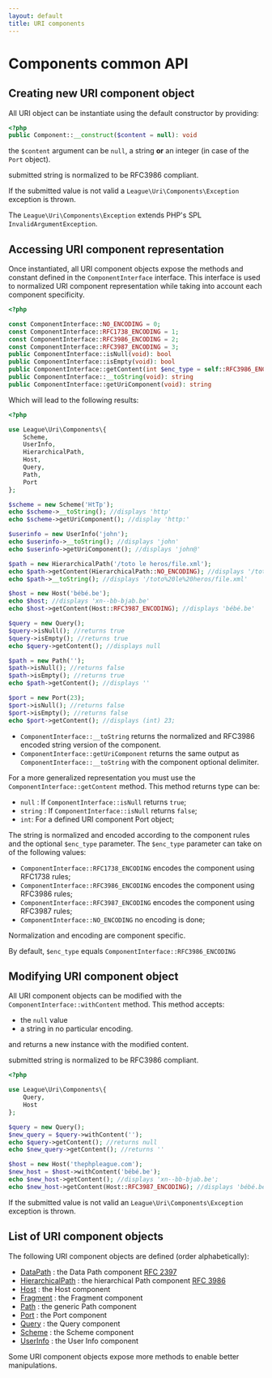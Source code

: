 ```yaml
---
layout: default
title: URI components
---
```


Components common API
=======

## Creating new URI component object

All URI object can be instantiate using the default constructor by providing:

~~~php
<?php
public Component::__construct($content = null): void
~~~

the `$content` argument can be `null`, a string **or** an integer (in case of the `Port` object).

<p class="message-notice">submitted string is normalized to be RFC3986 compliant.</p>

<p class="message-warning">If the submitted value is not valid a <code>League\Uri\Components\Exception</code> exception is thrown.</p>

The `League\Uri\Components\Exception` extends PHP's SPL `InvalidArgumentException`.

## Accessing URI component representation

Once instantiated, all URI component objects expose the methods and constant defined in the `ComponentInterface` interface. This interface is used to normalized URI component representation while taking into account each component specificity.

~~~php
<?php

const ComponentInterface::NO_ENCODING = 0;
const ComponentInterface::RFC1738_ENCODING = 1;
const ComponentInterface::RFC3986_ENCODING = 2;
const ComponentInterface::RFC3987_ENCODING = 3;
public ComponentInterface::isNull(void): bool
public ComponentInterface::isEmpty(void): bool
public ComponentInterface::getContent(int $enc_type = self::RFC3986_ENCODING): mixed
public ComponentInterface::__toString(void): string
public ComponentInterface::getUriComponent(void): string
~~~

Which will lead to the following results:

~~~php
<?php

use League\Uri\Components\{
	Scheme,
	UserInfo,
	HierarchicalPath,
	Host,
	Query,
	Path,
	Port
};

$scheme = new Scheme('HtTp');
echo $scheme->__toString(); //displays 'http'
echo $scheme->getUriComponent(); //display 'http:'

$userinfo = new UserInfo('john');
echo $userinfo->__toString(); //displays 'john'
echo $userinfo->getUriComponent(); //displays 'john@'

$path = new HierarchicalPath('/toto le heros/file.xml');
echo $path->getContent(HierarchicalPath::NO_ENCODING); //displays '/toto le heros/file.xml'
echo $path->__toString(); //displays '/toto%20le%20heros/file.xml'

$host = new Host('bébé.be');
echo $host; //displays 'xn--bb-bjab.be'
echo $host->getContent(Host::RFC3987_ENCODING); //displays 'bébé.be'

$query = new Query();
$query->isNull(); //returns true
$query->isEmpty(); //returns true
echo $query->getContent(); //displays null

$path = new Path('');
$path->isNull(); //returns false
$path->isEmpty(); //returns true
echo $path->getContent(); //displays ''

$port = new Port(23);
$port->isNull(); //returns false
$port->isEmpty(); //returns false
echo $port->getContent(); //displays (int) 23;
~~~


- `ComponentInterface::__toString` returns the normalized and RFC3986 encoded string version of the component.
- `ComponentInterface::getUriComponent` returns the same output as `ComponentInterface::__toString` with the component optional delimiter.

For a more generalized representation you must use the `ComponentInterface::getContent` method. This method returns type can be:

* `null` : If `ComponentInterface::isNull` returns `true`;
* `string` : If `ComponentInterface::isNull` returns `false`;
* `int`: For a defined URI component Port object;

 The string is normalized and encoded according to the component rules and the optional `$enc_type` parameter. The `$enc_type` parameter can take on of the following values:

- `ComponentInterface::RFC1738_ENCODING` encodes the component using RFC1738 rules;
- `ComponentInterface::RFC3986_ENCODING` encodes the component using RFC3986 rules;
- `ComponentInterface::RFC3987_ENCODING` encodes the component using RFC3987 rules;
- `ComponentInterface::NO_ENCODING` no encoding is done;

<p class="message-info">Normalization and encoding are component specific.</p>
<p class="message-info">By default, <code>$enc_type</code> equals <code>ComponentInterface::RFC3986_ENCODING</code></p>

## Modifying URI component object

All URI component objects can be modified with the `ComponentInterface::withContent` method. This method accepts:

- the `null` value
- a string in no particular encoding.

and returns a new instance with the modified content.

<p class="message-info">submitted string is normalized to be RFC3986 compliant.</p>

~~~php
<?php

use League\Uri\Components\{
	Query,
	Host
};

$query = new Query();
$new_query = $query->withContent('');
echo $query->getContent(); //returns null
echo $new_query->getContent(); //returns ''

$host = new Host('thephpleague.com');
$new_host = $host->withContent('bébé.be');
echo $new_host->getContent(); //displays 'xn--bb-bjab.be';
echo $new_host->getContent(Host::RFC3987_ENCODING); //displays 'bébé.be';
~~~

<p class="message-warning">If the submitted value is not valid an <code>League\Uri\Components\Exception</code> exception is thrown.</p>

List of URI component objects
--------

The following URI component objects are defined (order alphabetically):

- [DataPath](/5.0/components/data/) : the Data Path component [RFC 2397](https://tools.ietf.org/html/rfc2397)
- [HierarchicalPath](/5.0/components/hierarchicalpath/) : the hierarchical Path component [RFC 3986](https://tools.ietf.org/html/rfc3986)
- [Host](/5.0/components/host/) : the Host component
- [Fragment](/5.0/components/fragment/) : the Fragment component
- [Path](/5.0/components/path/) : the generic Path component
- [Port](/5.0/components/hierarchicalpath/) : the Port component
- [Query](/5.0/components/query/) : the Query component
- [Scheme](/5.0/components/scheme/) : the Scheme component
- [UserInfo](/5.0/components/userinfo/) : the User Info component

Some URI component objects expose more methods to enable better manipulations.